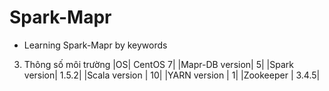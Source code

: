 # Spark-Mapr
- Learning Spark-Mapr by keywords

3. Thông số môi trường
|OS|				   			CentOS 7|
|Mapr-DB version|							5|
|Spark version|							1.5.2|
|Scala version	|						10|
|YARN version	|						1|
|Zookeeper		|					3.4.5|